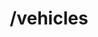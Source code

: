 ---
title: /vehicles
position_number: 1.1
type: post
description: Create Vehicle
parameters:
  - name:
    content:
content_markdown: |-
  Adds a vehicle to inventory
left_code_blocks:
  - code_block: |-
      {
        "vin": "KL8CB6S92EC562180",
        "make": "CHEVROLET",
        "model": "SPARK",
        "year": "2014",
        "customer": {
          "name": "String",
          "identifier": "String or number"
        },
        "origin": {
          "name": "String",
          "email": "email@email.com",
          "line1": "String",
          "line2": "String",
          "city": "St. Louis",
          "state": "MO",
          "zip": "63103",
          "identifier": "String",
          "splc": "string",
          "ref_key": "string",
          "dealer_code": "string",
          "ramp_code": "string",
          "phone": "3145551212"
        },
        "destination": {
          "name": "String",
          "email": "email@email.com",
          "line1": "String",
          "line2": "String",
          "city": "Chicago",
          "state": "IL",
          "zip": "60001",
          "identifier": "String",
          "splc": "string",
          "ref_key": "string",
          "dealer_code": "string",
          "ramp_code": "string",
          "phone": "6185551212"
        },
        "bay_location": "string",
        "order_number": "string"
      }
    title: Request
    language: json
right_code_blocks:
  - code_block: |2-
      201 Created
    title: Response
    language: json
  - code_block: |2-
      400 Bad Request
    title: Error
    language: json
---